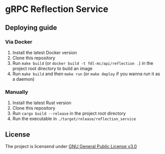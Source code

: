# gRPC Reflection Service

## Deploying guide

### Via Docker
1. Install the latest Docker version
2. Clone this repository
3. Run `make build` (or `docker build -t fdl-mc/api/reflection .`) in the project root directory to build an image
4. Run `make build` and then `make run` (or `make deploy` if you wanna run it as a daemon)

### Manually
1. Install the latest Rust version
2. Clone this repository
3. Run `cargo build --release` in the project root directory
4. Run the executable in `./target/release/reflection_service`

## License
The project is licensend under [GNU General Public License v3.0](https://github.com/fdl-mc/reflection_service/blob/main/LICENSE)